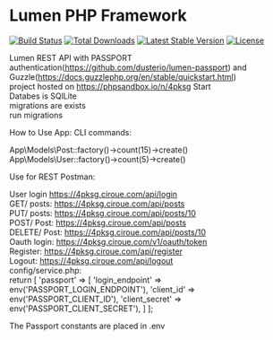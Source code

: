 # Lumen PHP Framework

[![Build Status](https://travis-ci.org/laravel/lumen-framework.svg)](https://travis-ci.org/laravel/lumen-framework)
[![Total Downloads](https://img.shields.io/packagist/dt/laravel/framework)](https://packagist.org/packages/laravel/lumen-framework)
[![Latest Stable Version](https://img.shields.io/packagist/v/laravel/framework)](https://packagist.org/packages/laravel/lumen-framework)
[![License](https://img.shields.io/packagist/l/laravel/framework)](https://packagist.org/packages/laravel/lumen-framework)

Lumen REST API with PASSPORT authentication(https://github.com/dusterio/lumen-passport)  and Guzzle(https://docs.guzzlephp.org/en/stable/quickstart.html) </br>
project hosted on https://phpsandbox.io/n/4pksg Start</br>
Databes is SQlLite</br>
migrations are exists</br>
run migrations</br>


How to Use App:
CLI commands:

App\Models\Post::factory()->count(15)->create()</br>
App\Models\User::factory()->count(5)->create()

Use for REST Postman:

User login https://4pksg.ciroue.com/api/login</br>
GET/ posts: https://4pksg.ciroue.com/api/posts</br>
PUT/ posts: https://4pksg.ciroue.com/api/posts/10</br>
POST/ Post: https://4pksg.ciroue.com/api/posts</br>
DELETE/ Post: https://4pksg.ciroue.com/api/posts/10</br>
Oauth login: https://4pksg.ciroue.com/v1/oauth/token</br>
Register: https://4pksg.ciroue.com/api/register</br>
Logout: https://4pksg.ciroue.com/api/logout</br>
config/service.php:</br>
return [
    'passport' => [
        'login_endpoint' => env('PASSPORT_LOGIN_ENDPOINT'),
        'client_id' => env('PASSPORT_CLIENT_ID'),
        'client_secret' => env('PASSPORT_CLIENT_SECRET'),
    ]
];

The Passport constants are placed in .env
